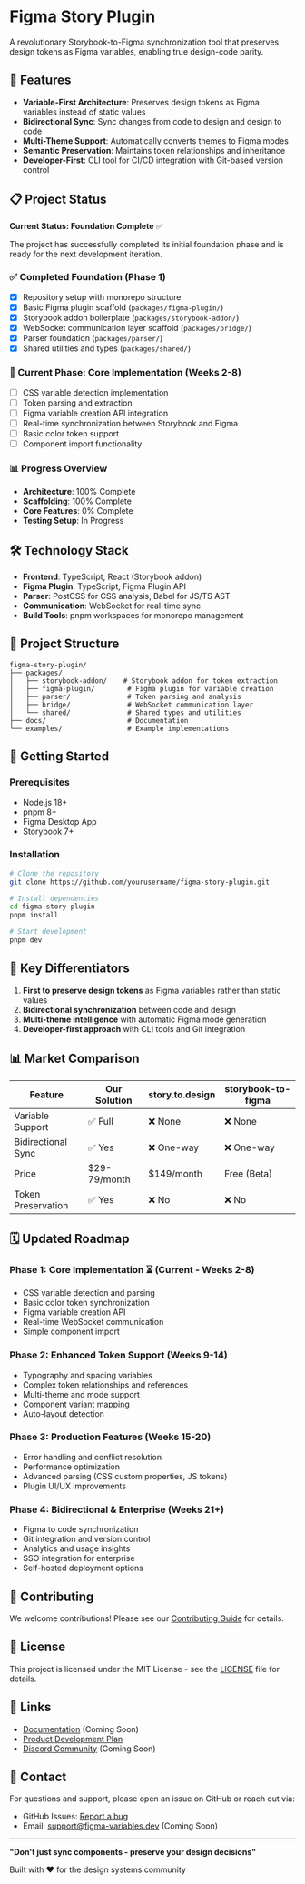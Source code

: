 # Figma Story Plugin

A revolutionary Storybook-to-Figma synchronization tool that preserves design tokens as Figma variables, enabling true design-code parity.

## 🚀 Features

- **Variable-First Architecture**: Preserves design tokens as Figma variables instead of static values
- **Bidirectional Sync**: Sync changes from code to design and design to code
- **Multi-Theme Support**: Automatically converts themes to Figma modes
- **Semantic Preservation**: Maintains token relationships and inheritance
- **Developer-First**: CLI tool for CI/CD integration with Git-based version control

## 📋 Project Status

**Current Status: Foundation Complete** ✅

The project has successfully completed its initial foundation phase and is ready for the next development iteration.

### ✅ Completed Foundation (Phase 1)
- [x] Repository setup with monorepo structure
- [x] Basic Figma plugin scaffold (`packages/figma-plugin/`)
- [x] Storybook addon boilerplate (`packages/storybook-addon/`)
- [x] WebSocket communication layer scaffold (`packages/bridge/`)
- [x] Parser foundation (`packages/parser/`)
- [x] Shared utilities and types (`packages/shared/`)

### 🚧 Current Phase: Core Implementation (Weeks 2-8)
- [ ] CSS variable detection implementation
- [ ] Token parsing and extraction
- [ ] Figma variable creation API integration
- [ ] Real-time synchronization between Storybook and Figma
- [ ] Basic color token support
- [ ] Component import functionality

### 📊 Progress Overview
- **Architecture**: 100% Complete
- **Scaffolding**: 100% Complete  
- **Core Features**: 0% Complete
- **Testing Setup**: In Progress

## 🛠️ Technology Stack

- **Frontend**: TypeScript, React (Storybook addon)
- **Figma Plugin**: TypeScript, Figma Plugin API
- **Parser**: PostCSS for CSS analysis, Babel for JS/TS AST
- **Communication**: WebSocket for real-time sync
- **Build Tools**: pnpm workspaces for monorepo management

## 📁 Project Structure

```
figma-story-plugin/
├── packages/
│   ├── storybook-addon/    # Storybook addon for token extraction
│   ├── figma-plugin/        # Figma plugin for variable creation
│   ├── parser/              # Token parsing and analysis
│   ├── bridge/              # WebSocket communication layer
│   └── shared/              # Shared types and utilities
├── docs/                    # Documentation
└── examples/                # Example implementations
```

## 🚦 Getting Started

### Prerequisites

- Node.js 18+
- pnpm 8+
- Figma Desktop App
- Storybook 7+

### Installation

```bash
# Clone the repository
git clone https://github.com/yourusername/figma-story-plugin.git

# Install dependencies
cd figma-story-plugin
pnpm install

# Start development
pnpm dev
```

## 🎯 Key Differentiators

1. **First to preserve design tokens** as Figma variables rather than static values
2. **Bidirectional synchronization** between code and design
3. **Multi-theme intelligence** with automatic Figma mode generation
4. **Developer-first approach** with CLI tools and Git integration

## 📊 Market Comparison

| Feature | Our Solution | story.to.design | storybook-to-figma |
|---------|-------------|-----------------|-------------------|
| Variable Support | ✅ Full | ❌ None | ❌ None |
| Bidirectional Sync | ✅ Yes | ❌ One-way | ❌ One-way |
| Price | $29-79/month | $149/month | Free (Beta) |
| Token Preservation | ✅ Yes | ❌ No | ❌ No |

## 🗓️ Updated Roadmap

### Phase 1: Core Implementation ⏳ (Current - Weeks 2-8)
- CSS variable detection and parsing
- Basic color token synchronization
- Figma variable creation API
- Real-time WebSocket communication
- Simple component import

### Phase 2: Enhanced Token Support (Weeks 9-14)
- Typography and spacing variables
- Complex token relationships and references
- Multi-theme and mode support
- Component variant mapping
- Auto-layout detection

### Phase 3: Production Features (Weeks 15-20)
- Error handling and conflict resolution
- Performance optimization
- Advanced parsing (CSS custom properties, JS tokens)
- Plugin UI/UX improvements

### Phase 4: Bidirectional & Enterprise (Weeks 21+)
- Figma to code synchronization
- Git integration and version control
- Analytics and usage insights
- SSO integration for enterprise
- Self-hosted deployment options

## 🤝 Contributing

We welcome contributions! Please see our [Contributing Guide](CONTRIBUTING.md) for details.

## 📝 License

This project is licensed under the MIT License - see the [LICENSE](LICENSE) file for details.

## 🔗 Links

- [Documentation](https://figma-variables.dev) (Coming Soon)
- [Product Development Plan](STORYBOOK_FIGMA_VARIABLES_PLAN.md)
- [Discord Community](https://discord.gg/figma-variables) (Coming Soon)

## 📧 Contact

For questions and support, please open an issue on GitHub or reach out via:
- GitHub Issues: [Report a bug](https://github.com/yourusername/figma-story-plugin/issues)
- Email: support@figma-variables.dev (Coming Soon)

---

**"Don't just sync components - preserve your design decisions"**

Built with ❤️ for the design systems community